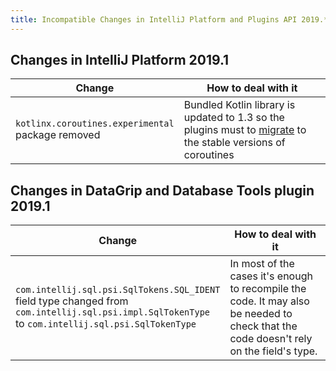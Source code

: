 ```yaml
---
title: Incompatible Changes in IntelliJ Platform and Plugins API 2019.*
---
```


<!--
See the note on how to document new problems on the main page reference_guide/api_changes_list.md 
-->

<style>
  table {
    width:100%;
  }
  th, tr, td {
    width:50%;
  }
</style>

## Changes in IntelliJ Platform 2019.1

|  Change | How to deal with it |
|---------|---------------------|
| `kotlinx.coroutines.experimental` package removed | Bundled Kotlin library is updated to 1.3 so the plugins must to [migrate](https://blog.jetbrains.com/kotlin/2018/09/kotlin-1-3-rc-is-here-migrate-your-coroutines/) to the stable versions of coroutines |

## Changes in DataGrip and Database Tools plugin 2019.1

|  Change | How to deal with it |
|---------|---------------------|
| `com.intellij.sql.psi.SqlTokens.SQL_IDENT` field type changed from `com.intellij.sql.psi.impl.SqlTokenType` to `com.intellij.sql.psi.SqlTokenType` | In most of the cases it's enough to recompile the code. It may also be needed to check that the code doesn't rely on the field's type. |
